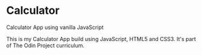 
# Calculator
Calculator App using vanilla JavaScript


This is my Calculator App build using JavaScript, HTML5 and CSS3. It's part of The Odin Project curriculum.